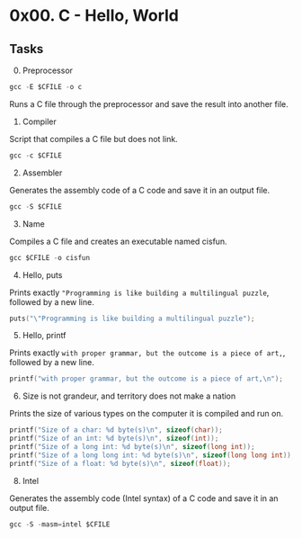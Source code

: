 # 0x00. C - Hello, World

## Tasks

0. Preprocessor

```c
gcc -E $CFILE -o c
```

Runs a C file through the preprocessor and save the result into another file.

1. Compiler

Script that compiles a C file but does not link.

```c
gcc -c $CFILE
```

2. Assembler

Generates the assembly code of a C code and save it in an output file.

```c
gcc -S $CFILE
```

3. Name

Compiles a C file and creates an executable named cisfun.

```c
gcc $CFILE -o cisfun
```

4. Hello, puts

Prints exactly `"Programming is like building a multilingual puzzle`, followed by a new line.

```c
puts("\"Programming is like building a multilingual puzzle");
```

5. Hello, printf

Prints exactly `with proper grammar, but the outcome is a piece of art,`, followed by a new line.

```c
printf("with proper grammar, but the outcome is a piece of art,\n");
```

6. Size is not grandeur, and territory does not make a nation

Prints the size of various types on the computer it is compiled and run on.

```c
printf("Size of a char: %d byte(s)\n", sizeof(char));
printf("Size of an int: %d byte(s)\n", sizeof(int));
printf("Size of a long int: %d byte(s)\n", sizeof(long int));
printf("Size of a long long int: %d byte(s)\n", sizeof(long long int));
printf("Size of a float: %d byte(s)\n", sizeof(float));
```

8. Intel

Generates the assembly code (Intel syntax) of a C code and save it in an output file.

```c
gcc -S -masm=intel $CFILE
```


